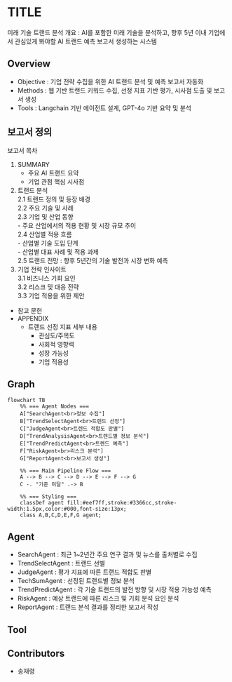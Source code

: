 # TITLE
미래 기술 트랜드 분석
개요 : AI를 포함한 미래 기술을 분석하고, 향후 5년 이내 기업에서 관심있게 봐야할 AI 트랜드 예측 보고서 생성하는 시스템

## Overview

- Objective : 기업 전략 수집을 위한 AI 트랜드 분석 및 예측 보고서 자동화
- Methods : 웹 기반 트랜드 키워드 수집, 선정 지표 기반 평가, 시사점 도출 및 보고서 생성
- Tools : Langchain 기반 에이전트 설계, GPT-4o 기반 요약 및 분석

## 보고서 정의  
보고서 목차
1. SUMMARY 
    - 주요 AI 트랜드 요약
    - 기업 관점 핵심 시사점
2. 트랜드 분석  
    2.1 트랜드 정의 및 등장 배경  
    2.2 주요 기술 및 사례  
    2.3 기업 및 산업 동향  
        - 주요 산업에서의 적용 현황 및 시장 규모 추이  
    2.4 산업별 적용 흐름  
        - 산업별 기술 도입 단계  
        - 산업별 대표 사례 및 적용 과제    
    2.5 트랜드 전망 : 향후 5년간의 기술 발전과 시장 변화 예측  
3. 기업 전략 인사이트   
    3.1 비즈니스 기회 요인  
    3.2 리스크 및 대응 전략  
    3.3 기업 적용을 위한 제안  
- 참고 문헌
- APPENDIX
  - 트랜드 선정 지표 세부 내용
     - 관심도/주목도
     - 사회적 영향력
     - 성장 가능성
     - 기업 적용성

## Graph
```mermaid
flowchart TB
    %% === Agent Nodes ===
    A["SearchAgent<br>정보 수집"]
    B["TrendSelectAgent<br>트렌드 선정"]
    C["JudgeAgent<br>트렌드 적합도 판별"]
    D["TrendAnalysisAgent<br>트렌드별 정보 분석"]
    E["TrendPredictAgent<br>트렌드 예측"]
    F["RiskAgent<br>리스크 분석"]
    G["ReportAgent<br>보고서 생성"]

    %% === Main Pipeline Flow ===
    A --> B --> C --> D --> E --> F --> G
    C -. "기준 미달" .-> B

    %% === Styling ===
    classDef agent fill:#eef7ff,stroke:#3366cc,stroke-width:1.5px,color:#000,font-size:13px;
    class A,B,C,D,E,F,G agent;

```

## Agent
- SearchAgent : 최근 1~2년간 주요 연구 결과 및 뉴스를 출처별로 수집
- TrendSelectAgent : 트랜드 선별
- JudgeAgent : 평가 지표에 따른 트랜드 적합도 판별
- TechSumAgent : 선정된 트랜드별 정보 분석
- TrendPredictAgent : 각 기술 트랜드의 발전 방향 및 시장 적용 가능성 예측
- RiskAgent : 예상 트랜드에 따른 리스크 및 기회 분석 요인 분석
- ReportAgent : 트랜드 분석 결과를 정리한 보고서 작성


## Tool

## Contributors 
- 송재령
